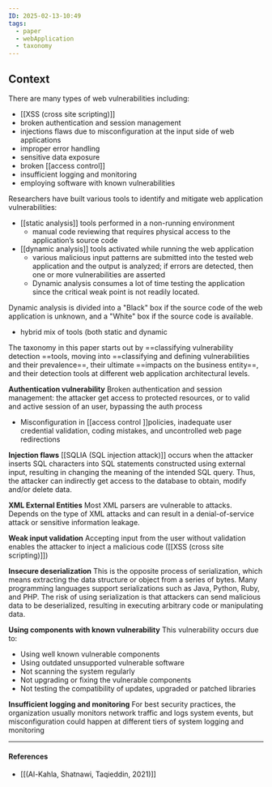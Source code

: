 ```yaml
---
ID: 2025-02-13-10:49
tags:
  - paper
  - webApplication
  - taxonomy
---
```

## Context

There are many types of web vulnerabilities including:
- [[XSS (cross site scripting)]]
- broken authentication and session management
- injections flaws due to misconfiguration at the input side of web applications
- improper error handling
- sensitive data exposure 
- broken [[access control]]
- insufficient logging and monitoring
- employing software with known vulnerabilities

Researchers have built various tools to identify and mitigate web application vulnerabilities:
- [[static analysis]] tools performed in a non-running environment
	- manual code reviewing that requires physical access to the application’s source code
- [[dynamic analysis]] tools activated while running the web application
	- various malicious input patterns are submitted into the tested web application and the output is analyzed; if errors are detected, then one or more vulnerabilities are asserted
	- Dynamic analysis consumes a lot of time testing the application since the critical weak point is not readily located.

Dynamic analysis is divided into a "Black" box if the source code of the web application is unknown, and a "White" box if the source code is available.
- hybrid mix of tools (both static and dynamic

The taxonomy in this paper starts out by ==classifying vulnerability detection ==tools, moving into ==classifying and defining vulnerabilities and their prevalence==, their ultimate ==impacts on the business entity==, and their detection tools at different web application architectural levels.

**Authentication vulnerability**
Broken authentication and session management: the attacker get access to protected resources, or to valid and active session of an user, bypassing the auth process
- Misconfiguration in [[access control ]]policies, inadequate user credential validation, coding mistakes, and uncontrolled web page redirections

**Injection flaws**
[[SQLIA (SQL injection attack)]] occurs when the attacker inserts SQL characters into SQL statements constructed using external input, resulting in changing the meaning of the intended SQL query. Thus, the attacker can indirectly get access to the database to obtain, modify and/or delete data.

**XML External Entities**
Most XML parsers are vulnerable to attacks. Depends on the type of XML attacks and can result in a denial-of-service attack or sensitive information leakage.

**Weak input validation**
Accepting input from the user without validation enables the attacker to inject a malicious code ([[XSS (cross site scripting)]])

**Insecure deserialization**
This is the opposite process of serialization, which means extracting the data structure or object from a series of bytes. Many programming languages support serializations such as Java, Python, Ruby, and PHP.
The risk of using serialization is that attackers can send malicious data to be deserialized, resulting in executing arbitrary code or manipulating data.

**Using components with known vulnerability**
This vulnerability occurs due to:
- Using well known vulnerable components
- Using outdated unsupported vulnerable software
- Not scanning the system regularly
- Not upgrading or fixing the vulnerable components
- Not testing the compatibility of updates, upgraded or patched libraries

**Insufficient logging and monitoring**
For best security practices, the organization usually monitors network traffic and logs system events, but misconfiguration could happen at different tiers of system logging and monitoring

---
#### References
- [[(Al-Kahla, Shatnawi, Taqieddin, 2021)]]